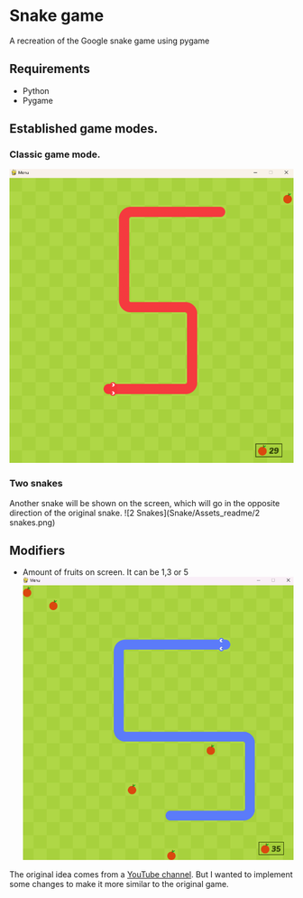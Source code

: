 # Snake game
A recreation of the Google snake game using pygame

## Requirements
* Python 
* Pygame

## Established game modes.
### Classic game mode.

![Classic Game](Snake/Assets_readme/classic.png)
### Two snakes
Another snake will be shown on the screen, which will go in the opposite direction of the original snake.
![2 Snakes](Snake/Assets_readme/2 snakes.png)


## Modifiers
* Amount of fruits on screen. It can be 1,3 or 5
![Fruits](Snake/Assets_readme/fruits.png)


The original idea comes from a [YouTube channel](https://www.youtube.com/watch?v=QFvqStqPCRU). But I wanted to implement some changes to make it more similar to the original game.
